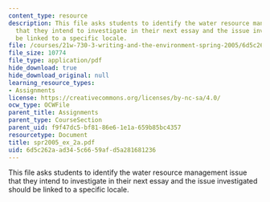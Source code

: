 ```yaml
---
content_type: resource
description: This file asks students to identify the water resource management issue
  that they intend to investigate in their next essay and the issue investigated should
  be linked to a specific locale.
file: /courses/21w-730-3-writing-and-the-environment-spring-2005/6d5c262aad345c6659afd5a281681236_spr2005_ex_2a.pdf
file_size: 10774
file_type: application/pdf
hide_download: true
hide_download_original: null
learning_resource_types:
- Assignments
license: https://creativecommons.org/licenses/by-nc-sa/4.0/
ocw_type: OCWFile
parent_title: Assignments
parent_type: CourseSection
parent_uid: f9f47dc5-bf81-86e6-1e1a-659b85bc4357
resourcetype: Document
title: spr2005_ex_2a.pdf
uid: 6d5c262a-ad34-5c66-59af-d5a281681236
---
```

This file asks students to identify the water resource management issue that they intend to investigate in their next essay and the issue investigated should be linked to a specific locale.
